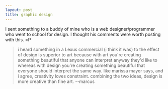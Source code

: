 ```yaml
---
layout: post
title: graphic design
---
```


I sent something to a buddy of mine who is a web designer/programmer who went to school for design. I thought his comments were worth posting with this. =P

> i heard something in a Lexus commercial (i think it was) to the effect of design is superior to art because with art you're creating something beautiful that anyone can interpret anyway they'd like to whereas with design you're creating something beautiful that everyone should interpret the same way. like marissa mayer says, and i agree, creativity loves constraint. combining the two ideas, design is more creative than fine art.
> --marcus
